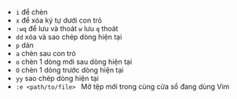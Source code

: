 - `i` để chèn 
- `x` để xóa ký tự dưới con trỏ
- `:wq` để lưu và thoát `w` lưu `q` thoát 
- `dd` xóa và sao chép dòng hiện tại 
- `p` dán
- `a` chèn sau con trỏ 
- `o` chèn 1 dòng mới sau dòng hiện tại 
- `O` chèn 1 dòng trước dòng hiện tại 
- `yy` sao chép dòng hiện tại
- `:e <path/to/file> ` Mở tệp mới trong cùng cửa sổ đang dùng Vim
